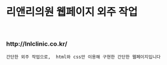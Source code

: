 # 리앤리의원 웹페이지 외주 작업
  <div align='left'>
    <img alt="" src="https://img.shields.io/badge/-html-red">
    <img alt="" src="https://img.shields.io/badge/-css-informational">
  </div>
  <h3 >http://lnlclinic.co.kr/</h3>
  

```
간단한 외주 작업으로,  html와 css만 이용해 구현한 간단한 웹페이지입니다
```
